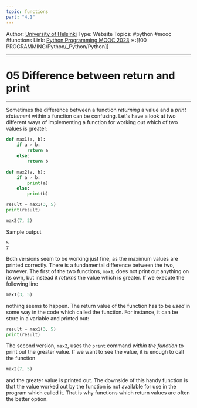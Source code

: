 ```yaml
---
topic: functions
part: "4.1"
---
```

Author: [University of Helsinki](https://programming-23.mooc.fi/)
Type: Website
Topics: #python #mooc #functions
Link: [Python Programming MOOC 2023](https://programming-23.mooc.fi/)
∗:[[00 PROGRAMMING/Python/_Python/Python]] 

---
# 05 Difference between return and print

--- 
Sometimes the difference between a function _returning_ a value and a _print statement_ within a function can be confusing. Let's have a look at two different ways of implementing a function for working out which of two values is greater:

```python
def max1(a, b):
    if a > b:
        return a
    else:
        return b

def max2(a, b):
    if a > b:
        print(a)
    else:
        print(b)

result = max1(3, 5)
print(result)

max2(7, 2)
```

Sample output

```
5 
7
```

Both versions seem to be working just fine, as the maximum values are printed correctly. There is a fundamental difference between the two, however. The first of the two functions, `max1`, does not print out anything on its own, but instead it _returns_ the value which is greater. If we execute the following line

```python
max1(3, 5)
```

nothing seems to happen. The return value of the function has to be _used_ in some way in the code which called the function. For instance, it can be store in a variable and printed out:

```python
result = max1(3, 5)
print(result)
```

The second version, `max2`, uses the `print` command _within the function_ to print out the greater value. If we want to see the value, it is enough to call the function

```python
max2(7, 5)
```

and the greater value is printed out. The downside of this handy function is that the value worked out by the function is not available for use in the program which called it. That is why functions which return values are often the better option.